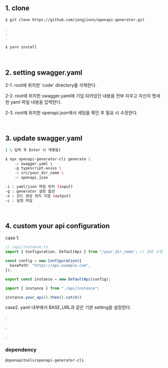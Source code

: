 ## 1. clone

```bash
$ git clone https://github.com/jongjinnn/openapi-generator.git

.
.
.

$ yarn install
```

<br/>

## 2. setting swagger.yaml 

2-1. root에 위치한 'code' directory를 삭제한다.

2-2. root에 위치한 swagger.yaml에 기입 되어있던 내용을 전부 지우고 자신이 명세한 yaml 파일 내용을 입력한다.

2-3. root에 위치한 openapi.json에서 세팅을 확인 후 필요 시 수정한다.


<br/>

## 3. update swagger.yaml

```bash
( \ 입력 후 Enter 시 개행됨)

$ npx openapi-generator-cli generate \
    -i swagger.yaml \ 
    -g typescript-axios \
    -o src/your_dir_name \
    -c openapi.json

-i : yaml/json 파일 위치 (input)
-g : generator 설정 옵션
-o : 코드 생성 위치 지정 (output)
-c : 설정 파일 
```

<br/>

## 4. custom your api configuration

case 1.

```typescript
// /api/instance.ts
import { Configuration, DefaultApi } from "/your_dir_name"; // 경로 수정

const config = new Configuration({
  basePath: "https://api.example.com",
});

export const instance = new DefaultApi(config);

```

```typescript
import { instance } from "./api/instance";

instance.your_api().then().catch()
```

case2. yaml 내부에서 BASE_URL과 같은 기본 setting을 설정한다.


.

.

.

### dependency
```@openapitools/openapi-generator-cli```

